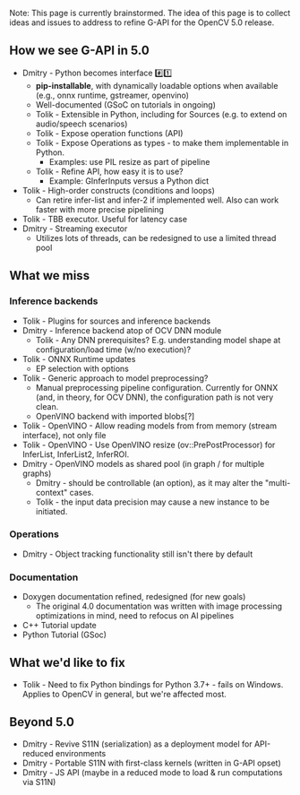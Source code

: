 Note: This page is currently brainstormed. The idea of this page is to collect ideas and issues to address to refine G-API for the OpenCV 5.0 release.

## How we see G-API in 5.0

- Dmitry - Python becomes interface #️⃣1️⃣
  - **pip-installable**, with dynamically loadable options when available (e.g., onnx runtime, gstreamer, openvino)
  - Well-documented (GSoC on tutorials in ongoing)
  - Tolik - Extensible in Python, including for Sources (e.g. to extend on audio/speech scenarios)
  - Tolik - Expose operation functions (API)
  - Tolik - Expose Operations as types - to make them implementable in Python.
    - Examples: use PIL resize as part of pipeline
  - Tolik - Refine API, how easy it is to use?
    - Example: GInferInputs versus a Python dict
- Tolik - High-order constructs (conditions and loops)
  - Can retire infer-list and infer-2 if implemented well. Also can work faster with more precise pipelining
- Tolik - TBB executor. Useful for latency case
- Dmitry - Streaming executor
  - Utilizes lots of threads, can be redesigned to use a limited thread pool

## What we miss

### Inference backends

- Tolik - Plugins for sources and inference backends
- Dmitry - Inference backend atop of OCV DNN module
  - Tolik - Any DNN prerequisites? E.g. understanding model shape at configuration/load time (w/no execution)?
- Tolik - ONNX Runtime updates
  - EP selection with options
- Tolik - Generic approach to model preprocessing?
  - Manual preprocessing pipeline configuration. Currently for ONNX (and, in theory, for OCV DNN), the configuration path is not very clean.
  - OpenVINO backend with imported blobs[?]
- Tolik - OpenVINO - Allow reading models from from memory (stream interface), not only file
- Tolik - OpenVINO - Use OpenVINO resize (ov::PrePostProcessor) for InferList, InferList2, InferROI.
- Dmitry - OpenVINO models as shared pool (in graph / for multiple graphs)
  - Dmitry - should be controllable (an option), as it may alter the "multi-context" cases.
  - Tolik - the input data precision may cause a new instance to be initiated.

### Operations

- Dmitry - Object tracking functionality still isn't there by default

### Documentation

- Doxygen documentation refined, redesigned (for new goals)
  - The original 4.0 documentation was written with image processing optimizations in mind, need to refocus on AI pipelines
- C++ Tutorial update
- Python Tutorial (GSoc)

## What we'd like to fix

- Tolik - Need to fix Python bindings for Python 3.7+ - fails on Windows. Applies to OpenCV in general, but we're affected most.

## Beyond 5.0

- Dmitry - Revive S11N (serialization) as a deployment model for API-reduced environments
- Dmitry - Portable S11N with first-class kernels (written in G-API opset)
- Dmitry - JS API (maybe in a reduced mode to load & run computations via S11N)